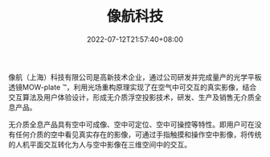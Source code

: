 ﻿---
weight: 
title: "像航科技"
description: "像航科技是一家无介质全息投影技术开发商,专注于为用户提供全息影像显示与浮空人机交互操作解决方案,适用于汽车、医疗、航空等多种领域。"
date: 2022-07-12T21:57:40+08:00
lastmod: 2022-07-12T16:45:40+08:00
draft: false
authors: ["june"]
featuredImage: "413.jpg"
link: "https://www.xianghangkeji.com/"
tags: ["像航科技","全息影像"]
categories: ["navigation"]
navigation: ["全息影像"]
lightgallery: true
toc: true
pinned: false
recommend: false
recommend1: false
---
像航（上海）科技有限公司是高新技术企业，通过公司研发并完成量产的光学平板透镜MOW-plate ™️，利用光场重构原理实现了在空气中可交互的真实影像，结合交互算法及用户体验设计，形成无介质浮空投影技术，研发、生产及销售无介质全息产品。

无介质全息产品具有空中可成像、空中可定位、空中可操控等特性。即用户可在没有任何介质的空中看见真实存在的影像，可通过手指触摸和操作空中影像，将传统的人机平面交互转化为人与空中影像在三维空间中的交互。